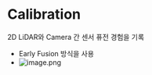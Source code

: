 # Calibration
2D LiDAR와 Camera 간 센서 퓨전 경험을 기록
- Early Fusion 방식을 사용
- ![image.png](attachment:a4876ddf-137f-4ef7-af1f-4439b42957f0:image.png)
